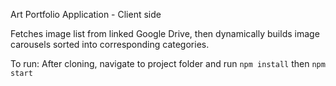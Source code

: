Art Portfolio Application - Client side

Fetches image list from linked Google Drive, then dynamically builds image carousels sorted into corresponding categories.

To run:
After cloning, navigate to project folder and run
```npm install```
then
```npm start```


